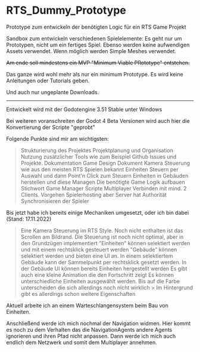 # RTS_Dummy_Prototype
Prototype zum entwickeln der benötigten Logic für ein RTS Game Projekt

Sandbox zum entwickeln verschiedenen Spielelemente:
Es geht nur um Prototypen, nicht um ein fertiges Spiel. 
Ebenso werden keine aufwendigen Assets verwendet. Wenn möglich werden Simple Meshes verwendet.

~~Am ende soll mindestens ein MVP "Minimum Viable PRototype" entstehen.~~

Das ganze wird wohl mehr als nur ein minimum Prototype.
Es wird keine Anleitungen oder Tutorials geben.

Und auch nur ungeplante Downloads.

---

Entwickelt wird mit der Godotengine 3.51 Stable unter Windows

Bei weiteren voranschreiten der Godot 4 Beta Versionen wird auch hier die Konvertierung der Scripte "geprobt"

Folgende Punkte sind mir am wichtigsten:
> Strukturierung des Projektes
  > Projektplanung und Organisation
  > Nutzung zusätzlicher Tools wie zum Beispiel Github Issues und Projekte.
  > Dokumentation
  > Game Design Dokument
> Kamera Steuerung wie aus den meisten RTS Spielen bekannt
> Einheiten Steuern per Auswahl und dann Point'n Click zum Steuern
> Einheiten in Gebäuden herstellen und diese Managen
> Die benötigte Game Logik aufbauen Stichwort Game Manager Scripte
> Multiplayer Verbinden mit mind. 2 Clients. Vorgehen Spielerhosting aber Server hat Authorität
  > Synchronisieren der Spieler


Bis jetzt habe ich bereits einige Mechaniken umgesetzt, oder ich bin dabei (Stand: 17.11.2022)

> Eine Kamera Steuerung im RTS Style. Noch nicht enthalten ist das Scrollen am Bildrand. 
  > Die Steuerung ist noch nicht optimal, aber in den Grundzügen implementiert
> "Einheiten" können selektiert werden und mit einem rechtsklick gesteuert werden
> "Gebäude" können selektiert werden und bieten eine UI an.
> In einem selektiertem Gebäude kann der Sammelpunkt per rechtsklick gesetzt werden.
> In der Gebäude UI können bereits Einheiten hergestellt werden
  > Es gibt auch eine kleine Animation die den Fortschritt zeigt
  > Es können unterschiedliche Einheiten ausgewählt werden. Bis auf die Farbe unterscheiden die sich allerdings noch nicht wirklich
    > Im Hintergrund gibt es allerdings schon weitere Eigenschaften
	
Aktuell arbeite ich an einem Warteschlangensystem beim Bau von Einheiten.


Anschließend werde ich mich nochmal der Navigation widmen. Hier kommt es noch zu dem Verhalten das die NavigationAgents andere Agents ignorieren und ihren Pfad nicht anpassen.
Dann werde ich mich auch endlich dem Netzwerk und somit dem Multiplayer annehmen.